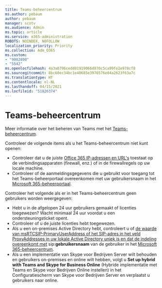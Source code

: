 ```yaml
---
title: Teams-beheercentrum
ms.author: pebaum
author: pebaum
manager: scotv
ms.audience: Admin
ms.topic: article
ms.service: o365-administration
ROBOTS: NOINDEX, NOFOLLOW
localization_priority: Priority
ms.collection: Adm_O365
ms.custom:
- "9002890"
- "5542"
ms.openlocfilehash: 4a3a0796cedd81919066d870c5ca99fe2e978cf8
ms.sourcegitcommit: 8bc60ec34bc1e40685e3976576e04a2623f63a7c
ms.translationtype: HT
ms.contentlocale: nl-NL
ms.lasthandoff: 04/15/2021
ms.locfileid: "51826374"
---
```

# <a name="teams-admin-center"></a>Teams-beheercentrum

Meer informatie over het beheren van Teams met het [Teams-beheercentrum](https://docs.microsoft.com/microsoftteams/manage-teams-skypeforbusiness-admin-center).

Controleer de volgende items als u het Teams-beheercentrum niet kunt openen:

- Controleer dat u de juiste [Office 365 IP-adressen en URL's](https://docs.microsoft.com/Office365/Enterprise/office-365-ip-web-service) toestaat op de verbindingsapparaten (firewall, enz.) of in de firewallregels op uw locale machine.
- Controleer of de aanmeldingsgegevens die u gebruikt voor toegang tot het Teams-beheerportaal overeenkomen met uw gebruikersnaam in het [Microsoft 365-beheerportaal](https://admin.microsoft.com/Adminportal/Home?source=applauncher#/users).

Controleer het volgende als er in het Teams-beheercentrum geen gebruikers worden weergegeven:

- Hebt u in de afgelopen 24 uur gebruikers gemaakt of licenties toegewezen? Wacht minimaal 24 uur voordat u een ondersteuningsticket opent.
- Controleer of u de juiste licenties hebt toegewezen.
- Als u een on-premises Active Directory hebt, controleert u of [de waarde van msRTCSIP-PrimaryUserAddress of het SIP-adres in het veld ProxyAddresses in uw lokale Active Directory uniek is en dat de indeling overeenkomt met](https://docs.microsoft.com/skypeforbusiness/troubleshoot/online-configuration/msrtcsip-primaryuseraddress-proxyaddaddress) sip:**gebruikersnaam** van de gebruiker in het [Microsoft 365-beheercentrum](https://admin.microsoft.com/Adminportal/Home?source=applauncher#/users).
- Als u een implementatie van Skype voor Bedrijven Server wilt behouden en gebruikers on-premises en online wilt hebben, volgt u **Set up hybrid with Teams and Skype for Business Online** (Hybride implementatie met Teams en Skype voor Bedrijven Online instellen) in het Configuratiescherm van Skype voor Bedrijven Server en verplaatst u gebruikers naar online.
